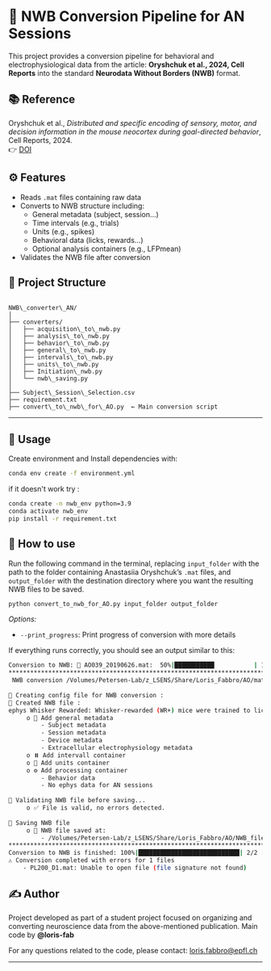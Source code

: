 
# 🧠 NWB Conversion Pipeline for AN Sessions

This project provides a conversion pipeline for behavioral and electrophysiological data from the article: **Oryshchuk et al., 2024, Cell Reports** into the standard **Neurodata Without Borders (NWB)** format.

## 📚 Reference

Oryshchuk et al., *Distributed and specific encoding of sensory, motor, and decision information in the mouse neocortex during goal-directed behavior*, Cell Reports, 2024.  
👉 [DOI](https://doi.org/10.1016/j.celrep.2023.113618)



## ⚙️ Features

- Reads `.mat` files containing raw data  
- Converts to NWB structure including:
  - General metadata (subject, session…)
  - Time intervals (e.g., trials)
  - Units (e.g., spikes)
  - Behavioral data (licks, rewards…)
  - Optional analysis containers (e.g., LFPmean)
- Validates the NWB file after conversion



## 📁 Project Structure

```

NWB\_converter\_AN/
│
├── converters/
│   ├── acquisition\_to\_nwb.py
│   ├── analysis\_to\_nwb.py
│   ├── behavior\_to\_nwb.py
│   ├── general\_to\_nwb.py
│   ├── intervals\_to\_nwb.py
│   ├── units\_to\_nwb.py
│   ├── Initiation\_nwb.py
│   └── nwb\_saving.py
│
├── Subject\_Session\_Selection.csv 
├── requirement.txt
├── convert\_to\_nwb\_for\_AO.py  ← Main conversion script

````

---

## 🚀 Usage

Create environment and Install dependencies with:
```bash
conda env create -f environment.yml
```

if it doesn't work try : 
```bash
conda create -n nwb_env python=3.9
conda activate nwb_env
pip install -r requirement.txt
```

## 🧩 How to use
Run the following command in the terminal, replacing `input_folder` with the path to the folder containing Anastasiia Oryshchuk’s `.mat` files, and `output_folder` with the destination directory where you want the resulting NWB files to be saved.

```bash
python convert_to_nwb_for_AO.py input_folder output_folder
```
*Options:*
* `--print_progress`: Print progress of conversion with more details

If everything runs correctly, you should see an output similar to this:

```bash
Conversion to NWB: 🔁 AO039_20190626.mat:  50%|███████████           | 1/2 [00:00<00:00,  7.01it/s]
**************************************************************************
 NWB conversion /Volumes/Petersen-Lab/z_LSENS/Share/Loris_Fabbro/AO/mat_files/AO039_20190626.mat
 
📃 Creating config file for NWB conversion :
📑 Created NWB file :
ephys Whisker Rewarded: Whisker-rewarded (WR+) mice were trained to lick within 1 s following the whisker stimulus (go trials) but not in the absence of the stimulus (no-go trials). The neuronal representation of sensory, motor, and decision information was studied in a sensory, a motor, and a higher-order cortical area in these mice trained to lick for a water reward in response to a brief whisker stimulus.
     o 📌 Add general metadata
         - Subject metadata
         - Session metadata
         - Device metadata
         - Extracellular electrophysiology metadata
     o ⏸️ Add intervall container
     o 🧠 Add units container
     o ⚙️ Add processing container
         - Behavior data
         - No ephys data for AN sessions
 
🔎 Validating NWB file before saving...
     o ✅ File is valid, no errors detected.
 
💾 Saving NWB file
     o 📂 NWB file saved at:
         - /Volumes/Petersen-Lab/z_LSENS/Share/Loris_Fabbro/AO/NWB_files/AO039_20190626_160524.nwb
**************************************************************************
Conversion to NWB is finished: 100%|████████████████████████████| 2/2 [00:59<00:00, 29.78s/it]
⚠️ Conversion completed with errors for 1 files
    - PL200_D1.mat: Unable to open file (file signature not found)
```




## ✍️ Author

Project developed as part of a student project focused on organizing and converting neuroscience data from the above-mentioned publication.
Main code by **@loris-fab**

For any questions related to the code, please contact: loris.fabbro@epfl.ch


---


